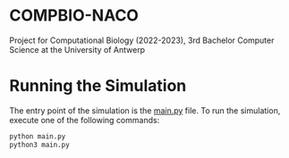 # COMPBIO-NACO

Project for Computational Biology (2022-2023), 3rd Bachelor Computer Science at the University of Antwerp

# Running the Simulation

The entry point of the simulation is the [main.py](main.py) file. To run the simulation, execute one of the following commands:

```sh
python main.py
python3 main.py
```
